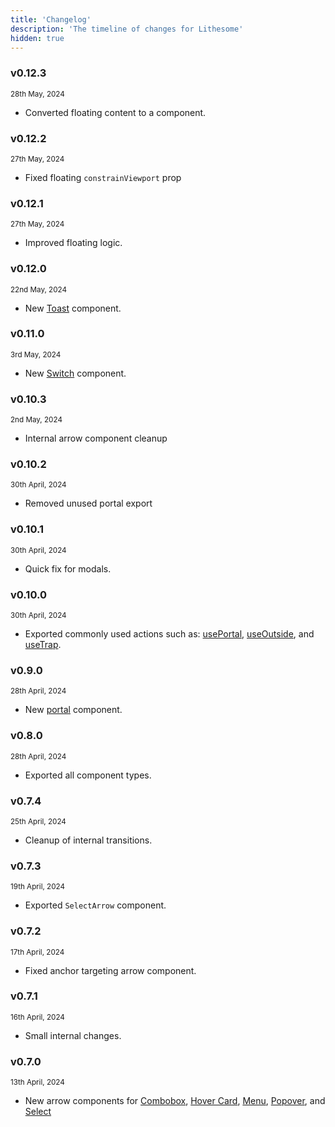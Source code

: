 ```yaml
---
title: 'Changelog'
description: 'The timeline of changes for Lithesome'
hidden: true
---
```


### v0.12.3

<small>28th May, 2024</small>

- Converted floating content to a component.

### v0.12.2

<small>27th May, 2024</small>

- Fixed floating `constrainViewport` prop

### v0.12.1

<small>27th May, 2024</small>

- Improved floating logic.

### v0.12.0

<small>22nd May, 2024</small>

- New [Toast](/docs/components/toast) component.

### v0.11.0

<small>3rd May, 2024</small>

- New [Switch](/docs/components/switch) component.

### v0.10.3

<small>2nd May, 2024</small>

- Internal arrow component cleanup

### v0.10.2

<small>30th April, 2024</small>

- Removed unused portal export

### v0.10.1

<small>30th April, 2024</small>

- Quick fix for modals.

### v0.10.0

<small>30th April, 2024</small>

- Exported commonly used actions such as: [usePortal](/docs/actions/usePortal), [useOutside](/docs/actions/useOutside), and [useTrap](/docs/actions/useTrap).

### v0.9.0

<small>28th April, 2024</small>

- New [portal](/docs/components/portal) component.

### v0.8.0

<small>28th April, 2024</small>

- Exported all component types.

### v0.7.4

<small>25th April, 2024</small>

- Cleanup of internal transitions.

### v0.7.3

<small>19th April, 2024</small>

- Exported `SelectArrow` component.

### v0.7.2

<small>17th April, 2024</small>

- Fixed anchor targeting arrow component.

### v0.7.1

<small>16th April, 2024</small>

- Small internal changes.

### v0.7.0

<small>13th April, 2024</small>

- New arrow components for [Combobox](/docs/components/combobox), [Hover Card](/docs/components/hovercard), [Menu](/docs/components/menu), [Popover](/docs/components/popover), and [Select](/docs/components/select)
